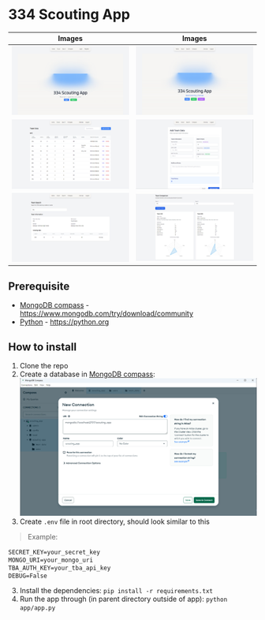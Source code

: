# 334 Scouting App

| Images | Images |
| ---- | ----- |
| ![Home unlogined](./assets/home.png) | ![Home logined](./assets/home-2.png) |
| ![Scout](./assets/scout.png) | ![Add data](./assets/scout-2.png) |
| ![Search](./assets/search.png) | ![Compare](./assets/compare.png) |

## Prerequisite
- [MongoDB compass](https://www.mongodb.com/try/download/community) - https://www.mongodb.com/try/download/community
- [Python](https://python.org) - https://python.org



## How to install
1. Clone the repo
2. Create a database in [MongoDB compass](https://www.mongodb.com/try/download/community):
![MongoDB Compass](./assets/mongodb.png)
3. Create `.env` file in root directory, should look similar to this
> Example:
```
SECRET_KEY=your_secret_key
MONGO_URI=your_mongo_uri
TBA_AUTH_KEY=your_tba_api_key
DEBUG=False
```
3. Install the dependencies: `pip install -r requirements.txt`
4. Run the app through (in parent directory outside of app): `python app/app.py`